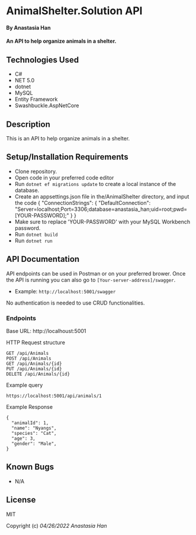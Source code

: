 # AnimalShelter.Solution API

#### By **Anastasia Han**

#### An API to help organize animals in a shelter.

## Technologies Used

- C#
- NET 5.0
- dotnet
- MySQL
- Entity Framework
- Swashbuckle.AspNetCore

## Description

This is an API to help organize animals in a shelter.

## Setup/Installation Requirements

- Clone repository.
- Open code in your preferred code editor
- Run <code>dotnet ef migrations update</code> to create a local instance of the database.
- Create an appsettings.json file in the/AnimalShelter directory, and input the code { "ConnectionStrings": { "DefaultConnection": "Server=localhost;Port=3306;database=anastasia_han;uid=root;pwd=[YOUR-PASSWORD];" } }
- Make sure to replace 'YOUR-PASSWORD' with your MySQL Workbench password.
- Run <code>dotnet build</code>
- Run <code>dotnet run</code>

## API Documentation
API endpoints can be used in Postman or on your preferred brower. Once the API is running you can also go to <code>[Your-server-address]/swagger</code>.  
* Example: <code>http://localhost:5001/swagger</code>

No authentication is needed to use CRUD functionalities.

### Endpoints
Base URL: http://localhoust:5001

HTTP Request structure
```
GET /api/Animals
POST /api/Animals
GET /api/Animals/{id}
PUT /api/Animals/{id}
DELETE /api/Animals/{id}
```

Example query
```
https://localhost:5001/api/animals/1
```

Example Response
```
{
  "animalId": 1,
  "name": "Nyangs",
  "species": "Cat",
  "age": 3,
  "gender": "Male",
}
```

## Known Bugs

- N/A

## License
MIT

Copyright (c) _04/26/2022_ _Anastasia Han_
